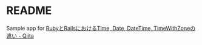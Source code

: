 # README

Sample app for [RubyとRailsにおけるTime, Date, DateTime, TimeWithZoneの違い \- Qiita](https://qiita.com/jnchito/items/cae89ee43c30f5d6fa2c)
